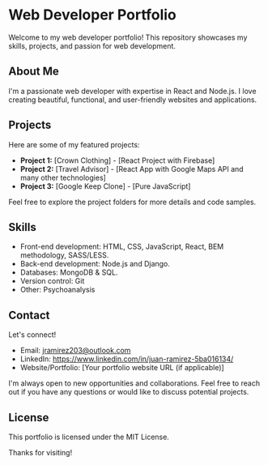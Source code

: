 # Web Developer Portfolio

Welcome to my web developer portfolio! This repository showcases my skills, projects, and passion for web development.

## About Me

I'm a passionate web developer with expertise in React and Node.js. I love creating beautiful, functional, and user-friendly websites and applications.

## Projects

Here are some of my featured projects:

* **Project 1:** [Crown Clothing] - [React Project with Firebase]
* **Project 2:** [Travel Advisor] - [React App with Google Maps API and many other technologies]
* **Project 3:** [Google Keep Clone] - [Pure JavaScript]

Feel free to explore the project folders for more details and code samples.

## Skills

* Front-end development: HTML, CSS, JavaScript, React, BEM methodology, SASS/LESS.
* Back-end development: Node.js and Django.
* Databases: MongoDB & SQL.
* Version control: Git
* Other: Psychoanalysis

## Contact

Let's connect!

* Email: jramirez203@outlook.com
* LinkedIn: https://www.linkedin.com/in/juan-ramirez-5ba016134/
* Website/Portfolio: [Your portfolio website URL (if applicable)]

I'm always open to new opportunities and collaborations. Feel free to reach out if you have any questions or would like to discuss potential projects.

## License

This portfolio is licensed under the MIT License.

Thanks for visiting!